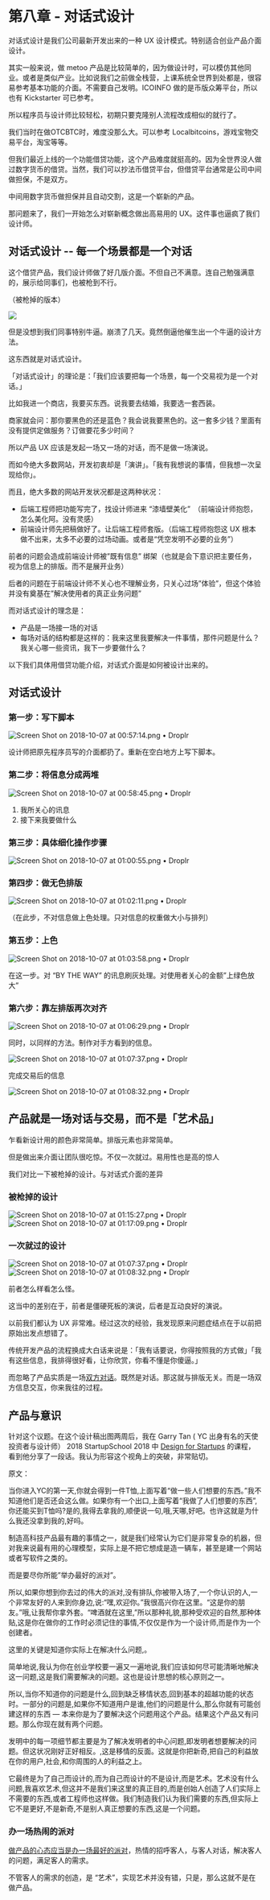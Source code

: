 # 第八章 - 对话式设计

对话式设计是我们公司最新开发出来的一种 UX 设计模式。特别适合创业产品介面设计。

其实一般来说，做 metoo 产品是比较简单的，因为做设计时，可以模仿其他同业。或者是类似产业。比如说我们之前做全栈营，上课系统全世界到处都是，很容易参考基本功能的介面。不需要自己发明。ICOINFO 做的是币版众筹平台，所以也有 Kickstarter 可已参考。

所以程序员与设计师比较轻松，初期只要克隆别人流程改成相似的就行了。

我们当时在做OTCBTC时，难度没那么大。可以参考 Localbitcoins，游戏宝物交易平台，淘宝等等。

但我们最近上线的一个功能借贷功能，这个产品难度就挺高的。因为全世界没人做过数字货币的借贷。当然，我们可以抄法币借贷平台，但借贷平台通常是公司中间做担保，不是双方。

中间用数字货币做担保并且自动交割，这是一个崭新的产品。

那问题来了，我们一开始怎么对崭新概念做出高易用的 UX。这件事也逼疯了我们设计师。

## 对话式设计 -- 每一个场景都是一个对话

这个借贷产品，我们设计师做了好几版介面。不但自己不满意。连自己勉强满意的，展示给同事们，也被枪到不行。

（被枪掉的版本）

![](https://d.pr/i/vFkVgp+)

但是没想到我们同事特别牛逼。崩溃了几天。竟然倒逼他催生出一个牛逼的设计方法。

这东西就是对话式设计。

「对话式设计」的理论是：「我们应该要把每一个场景，每一个交易视为是一个对话。」

比如我进一个商店，我要买东西。说我要去结婚，我要选一套西装。

商家就会问：那你要黑色的还是蓝色？我会说我要黑色的。这一套多少钱？里面有没有提供定做服务？订做要花多少时间？

所以产品 UX 应该是发起一场又一场的对话，而不是做一场演说。

而如今绝大多数网站，开发初衷却是「演讲」。「我有我想说的事情，但我想一次呈现给你」。

而且，绝大多数的网站开发状况都是这两种状况：

* 后端工程师把功能写完了，找设计师进来 “漆墙壁美化”　（前端设计师抱怨，怎么美化阿。没有灵感）
* 前端设计师先把稿做好了。让后端工程师套版。（后端工程师抱怨这 UX 根本做不出来，太多不必要的过场动画。或者是“凭空发明不必要的业务”）

前者的问题会造成前端设计师被”既有信息” 绑架（也就是会下意识把主要任务，视为信息上的排版。而不是展开业务）

后者的问题在于前端设计师不关心也不理解业务，只关心过场”体验”，但这个体验并没有奠基在”解决使用者的真正业务问题”

而对话式设计的理念是：

* 产品是一场接一场的对话
* 每场对话的结构都是这样的：我来这里我要解决一件事情，那件问题是什么？我关心哪一些资讯，我下一步要做什么？

以下我们具体用借贷功能介绍，对话式介面是如何被设计出来的。

## 对话式设计

### 第一步：写下脚本

![Screen Shot on 2018-10-07 at 00:57:14.png • Droplr](https://d.pr/i/kYbkQ9+)

设计师把原先程序员写的介面都扔了。重新在空白地方上写下脚本。

### 第二步：将信息分成两堆

![Screen Shot on 2018-10-07 at 00:58:45.png • Droplr](https://d.pr/i/OnU4XR+)

1. 我所关心的讯息
2. 接下来我要做什么

### 第三步：具体细化操作步骤

![Screen Shot on 2018-10-07 at 01:00:55.png • Droplr](https://d.pr/i/ajVLOR+)

### 第四步：做无色排版

![Screen Shot on 2018-10-07 at 01:02:11.png • Droplr](https://d.pr/i/sVj9RR+)

（在此步，不对信息做上色处理。只对信息的权重做大小与排列）

### 第五步：上色

![Screen Shot on 2018-10-07 at 01:03:58.png • Droplr](https://d.pr/i/IgPNGm+)

在这一步。对 “BY THE WAY” 的讯息刷灰处理。对使用者关心的金额”上绿色放大”

### 第六步：靠左排版再次对齐

![Screen Shot on 2018-10-07 at 01:06:29.png • Droplr](https://d.pr/i/42Ix03+)

同时，以同样的方法。制作对手方看到的信息。

![Screen Shot on 2018-10-07 at 01:07:37.png • Droplr](https://d.pr/i/3T7Nlm+)

完成交易后的信息

![Screen Shot on 2018-10-07 at 01:08:32.png • Droplr](https://d.pr/i/BbQEs0+)

## 产品就是一场对话与交易，而不是「艺术品」

乍看新设计用的颜色非常简单。排版元素也非常简单。

但是做出来介面让团队很吃惊。不仅一次就过。易用性也是高的惊人

我们对比一下被枪掉的设计。与对话式介面的差异

### 被枪掉的设计

![Screen Shot on 2018-10-07 at 01:15:27.png • Droplr](https://d.pr/i/8yUqra+)
![Screen Shot on 2018-10-07 at 01:17:09.png • Droplr](https://d.pr/i/I2YQmA+)

### 一次就过的设计

![Screen Shot on 2018-10-07 at 01:07:37.png • Droplr](https://d.pr/i/3T7Nlm+)
![Screen Shot on 2018-10-07 at 01:08:32.png • Droplr](https://d.pr/i/CzHX8M+)

前者怎么样看怎么怪。

这当中的差别在于，前者是僵硬死板的演说，后者是互动良好的演说。

以前我们都认为 UX 非常难。经过这次的经验，我发现原来问题症结点在于以前把原始出发点想错了。

传统开发产品的流程换成大白话来说是：「我有话要说，你得按照我的方式做」「我有这些信息，我排得很好看，让你欣赏，你看不懂是你傻逼。」

而忽略了产品实质是一场<u>双方对话</u>。既然是对话。那这就与排版无关。而是一场双方信息交互，你来我往的过程。

## 产品与意识

针对这个议题。在这个设计稿出图两周后，我在 Garry Tan ( YC 出身有名的天使投资者与设计师） 2018 StartupSchool 2018 中 [Design for Startups](https://github.com/xdworks/startup-school-2018/blob/master/11.md) 的课程，看到他分享了一段话。我认为形容这个视角上的突破，非常贴切。


原文：

当你进入YC的第一天,你就会得到一件T恤,上面写着“做一些人们想要的东西。”我不知道他们是否还会这么做。如果你有一个出口,上面写着“我做了人们想要的东西”,你还能买到T恤吗?是的,我得去拿我的,顺便说一句,哦,天哪,好吧。也许这就是为什么我还没拿到我的,好吗。

制造高科技产品最有趣的事情之一，就是我们经常认为它们是非常复杂的机器，但对我来说最有用的心理模型，实际上是不把它想成是造一辆车，甚至是建一个网站或者写软件之类的。

而是要尽你所能”举办最好的派对”。

所以,如果你想到你去过的伟大的派对,没有排队,你被带入场了,一个你认识的人,一个非常友好的人来到你身边,说:“嘿,欢迎你。”我很高兴你在这里。“这是你的朋友。”哦,让我帮你拿外套。“啤酒就在这里,”所以那种礼貌,那种受欢迎的自然,那种体贴,这是你在做你的工作时必须记住的事情,不仅仅是作为一个设计师,而是作为一个创建者。

这里的关键是知道你实际上在解决什么问题,。

简单地说,我认为你在创业学校要一遍又一遍地说,我们应该如何尽可能清晰地解决这一问题,这是我们需要解决的问题。这也是设计思想的核心原则之一。

所以,当你不知道你的问题是什么,回到缺乏移情状态,回到基本的超越功能的状态时。一部分的问题是,如果你不知道用户是谁,他们的问题是什么,那么你就有可能创建这样的东西 — 本来你是为了要解决这个问题用这个产品。结果这个产品又有问题。那么你现在就有两个问题。

发明中的每一项细节都主要是为了解决发明者的中心问题,即发明者想要解决的问题。但这状况刚好正好相反。,这是移情的反面。这就是你把新奇,把自己的利益放在你的用户,社会,和你周围的人的利益之上。

它最终是为了自己而设计的,而为自己而设计的不是设计,而是艺术。艺术没有什么问题,我喜欢艺术,但这并不是我们来这里的真正目的,而是创始人创造了人们实际上不需要的东西,或者工程师也这样做。我们制造我们认为我们需要的东西,但实际上它不是更好,不是新奇,不是别人真正想要的东西,这是一个问题。

### 办一场热闹的派对

<u>做产品的心态应当是办一场最好的派对</u>，热情的招呼客人，与客人对话，解决客人的问题，满足客人的需求。

不管客人的需求的创造，是 “艺术”，实现艺术并没有错，只是，那么这就不是在做产品。
